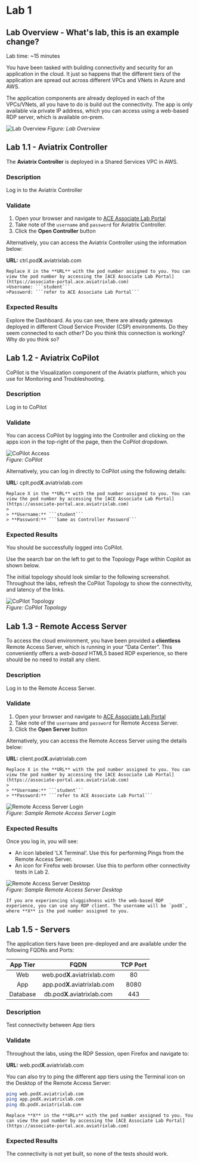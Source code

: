 # Lab 1

## Lab Overview - What's lab, this is an example change?
Lab time: ~15 minutes

You have been tasked with building connectivity and security for an application in the cloud. It just so happens that the different tiers of the application are spread out across different VPCs and VNets in Azure and AWS.

The application components are already deployed in each of the VPCs/VNets, all you have to do is build out the connectivity. The app is only available via private IP address, which you can access using a web-based RDP server, which is available on-prem.


![Lab Overview](images/lab1-topology.png)
_Figure: Lab Overview_

## Lab 1.1 - Aviatrix Controller
The **Aviatrix Controller** is deployed in a Shared Services VPC in AWS. 
### Description
Log in to the Aviatrix Controller
### Validate
1. Open your browser and navigate to [ACE Associate Lab Portal](https://associate-portal.ace.aviatrixlab.com)
2. Take note of the `username` and `password` for Aviatrix Controller.
3. Click the **Open Controller** button

Alternatively, you can access the Aviatrix Controller using the information below:

**URL:** ctrl.pod**X**.aviatrixlab.com  

```{note}
Replace X in the **URL** with the pod number assigned to you. You can view the pod number by accessing the [ACE Associate Lab Portal](https://associate-portal.ace.aviatrixlab.com)
>Username: ```student```   
>Password: ```refer to ACE Associate Lab Portal```
```

### Expected Results
Explore the Dashboard. As you can see, there are already gateways deployed in different Cloud Service Provider (CSP) environments. Do they seem connected to each other? Do you think this connection is working? Why do you think so?

## Lab 1.2 - Aviatrix CoPilot
CoPilot is the Visualization component of the Aviatrix platform, which you use for Monitoring and Troubleshooting.
### Description
Log in to CoPilot
### Validate
You can access CoPilot by logging into the Controller and clicking on the apps icon in the top-right of the page, then the CoPilot dropdown.  

![CoPilot Access](images/copilot.png)  
_Figure: CoPilot_  

Alternatively, you can log in directly to CoPilot using the following details:

**URL:**  cplt.pod**X**.aviatrixlab.com

```{note}
Replace X in the **URL** with the pod number assigned to you. You can view the pod number by accessing the [ACE Associate Lab Portal](https://associate-portal.ace.aviatrixlab.com)
>
> **Username:** ```student```   
> **Password:** ```Same as Controller Password```
```

### Expected Results
You should be successfully logged into CoPilot.

Use the search bar on the left to get to the Topology Page within Copilot as shown below. 

The initial topology should look similar to the following screenshot.  Throughout the labs, refresh the CoPilot Topology to show the connectivity, and latency of the links.  


![CoPilot Topology](images/copilot-topology.png)  
_Figure: CoPilot Topology_  


## Lab 1.3 - Remote Access Server
To access the cloud environment, you have been provided a **clientless** Remote Access Server, which is running in your “Data Center”. This conveniently offers a *web-based* HTML5 based RDP experience, so there should be no need to install any client.

### Description
Log in to the Remote Access Server.

### Validate
1. Open your browser and navigate to [ACE Associate Lab Portal](https://associate-portal.ace.aviatrixlab.com)
2. Take note of the `username` and `password` for Remote Access Server.
3. Click the **Open Server** button

Alternatively, you can access the Remote Access Server using the details below:

**URL:** client.pod**X**.aviatrixlab.com  

```{note}
Replace X in the **URL** with the pod number assigned to you. You can view the pod number by accessing the [ACE Associate Lab Portal](https://associate-portal.ace.aviatrixlab.com)
>
> **Username:** ```student```   
> **Password:** ```refer to ACE Associate Lab Portal```
```

![Remote Access Server Login](images/ras-login.png)  
_Figure: Sample Remote Access Server Login_ 

### Expected Results
Once you log in, you will see:
- An icon labeled 'LX Terminal'. Use this for performing Pings from the Remote Access Server.
- An icon for Firefox web browser. Use this to perform other connectivity tests in Lab 2.

![Remote Access Server Desktop](images/ras-desktop.png)  
_Figure: Sample Remote Access Server Desktop_ 

```{note}
If you are experiencing sluggishness with the web-based RDP experience, you can use any RDP client. The username will be `podX`, where **X** is the pod number assigned to you.
```

## Lab 1.5 - Servers
The application tiers have been pre-deployed and are available under the following FQDNs and Ports:

| App Tier  | FQDN  | TCP Port  |
|:---------:|:-----:|:---------:|
| Web       | web.pod**X**.aviatrixlab.com  | 80  |
| App       | app.pod**X**.aviatrixlab.com  | 8080  |
| Database  | db.pod**X**.aviatrixlab.com | 443 |

### Description
Test connectivity between App tiers
### Validate
Throughout the labs, using the RDP Session, open Firefox and navigate to:

**URL:** web.pod**X**.aviatrixlab.com

You can also try to ping the different app tiers using the Terminal icon on the Desktop of the Remote Access Server:

```bash
ping web.podX.aviatrixlab.com
ping app.podX.aviatrixlab.com
ping db.podX.aviatrixlab.com
```

```{hint}
Replace **X** in the **URLs** with the pod number assigned to you. You can view the pod number by accessing the [ACE Associate Lab Portal](https://associate-portal.ace.aviatrixlab.com)
```

### Expected Results
The connectivity is not yet built, so none of the tests should work.

